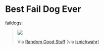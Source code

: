 <!--
id: 35947245
link: http://tumblr.atmos.org/post/35947245/best-fail-dog-ever
slug: best-fail-dog-ever
date: Sat May 24 2008 17:42:32 GMT-0700 (PDT)
publish: 2008-05-024
tags: 
title: Best Fail Dog Ever
-->


Best Fail Dog Ever
==================

[faildogs](http://faildogs.com/post/34730313/best-fail-dog-ever):

> ![](http://i106.photobucket.com/albums/m275/jogi21/random/best_fail_dog_ever.gif)
>
> Via [Random Good
> Stuff](http://www.random-good-stuff.com/2008/03/27/best-fail-dog-ever/)
> [via [isnichwahr](http://www.isnichwahr.de/r31633451-faildog.html)]

